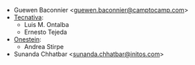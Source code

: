 - Guewen Baconnier \<<guewen.baconnier@camptocamp.com>\>
- [Tecnativa](https://www.tecnativa.com):
  - Luis M. Ontalba
  - Ernesto Tejeda
- [Onestein](https://www.onestein.eu):
  - Andrea Stirpe
- Sunanda Chhatbar \<<sunanda.chhatbar@initos.com>\>
